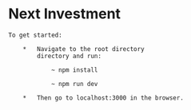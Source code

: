 
# Next Investment #

    To get started:

        *   Navigate to the root directory
            directory and run:

                ~ npm install
                
                ~ npm run dev

        *   Then go to localhost:3000 in the browser.